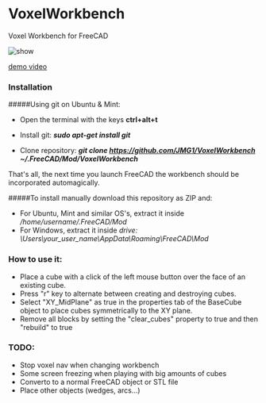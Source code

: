 # VoxelWorkbench
Voxel Workbench for FreeCAD

![show](https://2.bp.blogspot.com/-dYmMB_VxA1s/WH35o4WX3QI/AAAAAAAAC7w/nUXfOiqdakI-9Ga5gscOpKtZSuAUL5uawCLcB/s400/Captura%2Bde%2Bpantalla%2Bde%2B2017-01-17%2B10-21-36.png)

[demo video](https://www.youtube.com/watch?v=nE0LYK__R5U)

### Installation
#####Using git on Ubuntu & Mint:
- Open the terminal with the keys **ctrl+alt+t**

- Install git:  ***sudo apt-get install git***

- Clone repository:  ***git clone https://github.com/JMG1/VoxelWorkbench ~/.FreeCAD/Mod/VoxelWorkbench***

That's all, the next time you launch FreeCAD the workbench should be incorporated automagically.

#####To install manually download this repository as ZIP and:
- For Ubuntu, Mint and similar OS's, extract it inside */home/username/.FreeCAD/Mod*
- For Windows, extract it inside *drive: \Users\your_user_name\AppData\Roaming\FreeCAD\Mod*


### How to use it:

* Place a cube with a click of the left mouse button over the face of an existing cube.
* Press "r" key to alternate between creating and destroying cubes.
* Select "XY_MidPlane" as true in the properties tab of the BaseCube object to place cubes symmetrically to the XY plane.
* Remove all blocks by setting the "clear_cubes" property to true and then "rebuild" to true


### TODO:
* Stop voxel nav when changing workbench
* Some screen freezing when playing with big amounts of cubes
* Converto to a normal FreeCAD object or STL file
* Place other objects (wedges, arcs...)
